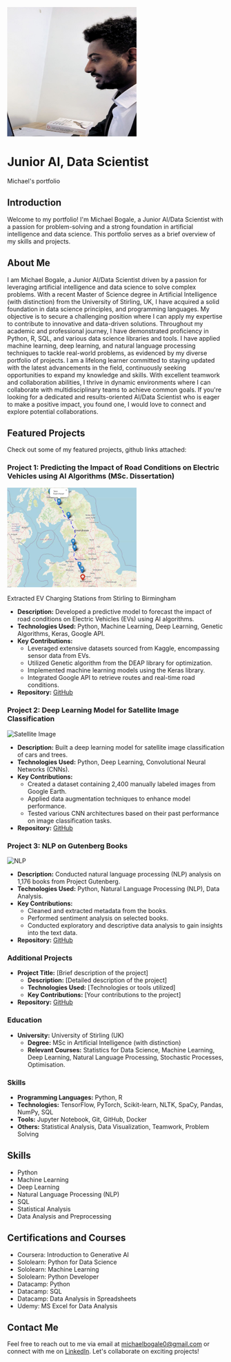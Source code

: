 <img src="/Images/photo.jpg" width="300" height="300">

# Junior AI, Data Scientist
Michael's portfolio

## Introduction

Welcome to my portfolio! I'm Michael Bogale, a Junior AI/Data Scientist with a passion for problem-solving and a strong foundation in artificial intelligence and data science. This portfolio serves as a brief overview of my skills and projects.

## About Me

I am Michael Bogale, a Junior AI/Data Scientist driven by a passion for leveraging artificial intelligence and data science to solve complex problems. With a recent Master of Science degree in Artificial Intelligence (with distinction) from the University of Stirling, UK, I have acquired a solid foundation in data science principles, and programming languages. My objective is to secure a challenging position where I can apply my expertise to contribute to innovative and data-driven solutions. Throughout my academic and professional journey, I have demonstrated proficiency in Python, R, SQL, and various data science libraries and tools. I have applied machine learning, deep learning, and natural language processing techniques to tackle real-world problems, as evidenced by my diverse portfolio of projects. I am a lifelong learner committed to staying updated with the latest advancements in the field, continuously seeking opportunities to expand my knowledge and skills. With excellent teamwork and collaboration abilities, I thrive in dynamic environments where I can collaborate with multidisciplinary teams to achieve common goals. If you're looking for a dedicated and results-oriented AI/Data Scientist who is eager to make a positive impact, you found one, I would love to connect and explore potential collaborations.


## Featured Projects

Check out some of my featured projects, github links attached:

### Project 1: Predicting the Impact of Road Conditions on Electric Vehicles using AI Algorithms (MSc. Dissertation)

<a href="/Images/map_with_stations.html"><img src="/Images/maps.png" alt="Extracted EV Charging Stations from Glasgow to Wolverhampton" width="300"></a>

Extracted EV Charging Stations from Stirling to Birmingham

- **Description:** Developed a predictive model to forecast the impact of road conditions on Electric Vehicles (EVs) using AI algorithms.
- **Technologies Used:** Python, Machine Learning, Deep Learning, Genetic Algorithms, Keras, Google API.
- **Key Contributions:**
  - Leveraged extensive datasets sourced from Kaggle, encompassing sensor data from EVs.
  - Utilized Genetic algorithm from the DEAP library for optimization.
  - Implemented machine learning models using the Keras library.
  - Integrated Google API to retrieve routes and real-time road conditions.
- **Repository:** [GitHub](link_to_repository)

### Project 2: Deep Learning Model for Satellite Image Classification

![Satellite Image](satellite_image.png)

- **Description:** Built a deep learning model for satellite image classification of cars and trees.
- **Technologies Used:** Python, Deep Learning, Convolutional Neural Networks (CNNs).
- **Key Contributions:**
  - Created a dataset containing 2,400 manually labeled images from Google Earth.
  - Applied data augmentation techniques to enhance model performance.
  - Tested various CNN architectures based on their past performance on image classification tasks.
- **Repository:** [GitHub](link_to_repository)

### Project 3: NLP on Gutenberg Books

![NLP](nlp.png)

- **Description:** Conducted natural language processing (NLP) analysis on 1,176 books from Project Gutenberg.
- **Technologies Used:** Python, Natural Language Processing (NLP), Data Analysis.
- **Key Contributions:**
  - Cleaned and extracted metadata from the books.
  - Performed sentiment analysis on selected books.
  - Conducted exploratory and descriptive data analysis to gain insights into the text data.
- **Repository:** [GitHub](link_to_repository)

### Additional Projects

- **Project Title:** [Brief description of the project]
  - **Description:** [Detailed description of the project]
  - **Technologies Used:** [Technologies or tools utilized]
  - **Key Contributions:** [Your contributions to the project]
- **Repository:** [GitHub](link_to_repository)

### Education
- **University:** University of Stirling (UK)
  - **Degree:** MSc in Artificial Intelligence (with distinction)
  - **Relevant Courses:** Statistics for Data Science, Machine Learning, Deep Learning, Natural Language Processing, Stochastic Processes, Optimisation.

### Skills
- **Programming Languages:** Python, R
- **Technologies:** TensorFlow, PyTorch, Scikit-learn, NLTK, SpaCy, Pandas, NumPy, SQL
- **Tools:** Jupyter Notebook, Git, GitHub, Docker
- **Others:** Statistical Analysis, Data Visualization, Teamwork, Problem Solving

## Skills

- Python
- Machine Learning
- Deep Learning
- Natural Language Processing (NLP)
- SQL
- Statistical Analysis
- Data Analysis and Preprocessing

## Certifications and Courses

- Coursera: Introduction to Generative AI
- Sololearn: Python for Data Science
- Sololearn: Machine Learning
- Sololearn: Python Developer
- Datacamp: Python
- Datacamp: SQL
- Datacamp: Data Analysis in Spreadsheets
- Udemy: MS Excel for Data Analysis

## Contact Me

Feel free to reach out to me via email at michaelbogale0@gmail.com or connect with me on [LinkedIn](https://www.linkedin.com/in/michael-bogale-710596253). Let's collaborate on exciting projects!

